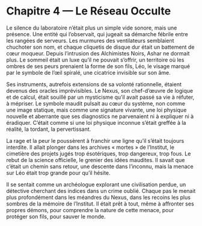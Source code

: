 # Chapitre 4 — Le Réseau Occulte

Le silence du laboratoire n’était plus un simple vide sonore, mais une présence. Une entité qui l’observait, qui jugeait sa démarche fébrile entre les rangées de serveurs. Les murmures des ventilateurs semblaient chuchoter son nom, et chaque cliquetis de disque dur était un battement de cœur moqueur. Depuis l’intrusion des Alchimistes Noirs, Ashar ne dormait plus. Le sommeil était un luxe qu’il ne pouvait s’offrir, un territoire où les ombres de ses peurs prenaient la forme de son fils, Léo, le visage marqué par le symbole de l’œil spiralé, une cicatrice invisible sur son âme.

Ses instruments, autrefois extensions de sa volonté rationnelle, étaient devenus des oracles imprévisibles. Le Nexus, son chef-d’œuvre de logique et de calcul, était souillé par un mysticisme qu’il avait passé sa vie à réfuter, à mépriser. Le symbole maudit pulsait au cœur du système, non comme une image statique, mais comme une signature vivante, une loi physique nouvelle et aberrante que ses diagnostics ne parvenaient ni à expliquer ni à éradiquer. C’était comme si une loi physique inconnue s’était greffée à la réalité, la tordant, la pervertissant.

La rage et la peur le poussèrent à franchir une ligne qu’il s’était toujours interdite. Il allait plonger dans les archives « mortes » de l’Institut, le cimetière des projets jugés trop ésotériques, trop dangereux, trop fous. Le rebut de la science officielle, le grenier des idées maudites. Il savait que c’était un chemin sans retour, une descente dans l’inconnu, mais la menace sur Léo était trop grande pour qu’il hésite.

Il se sentait comme un archéologue explorant une civilisation perdue, un détective cherchant des indices dans un crime oublié. Chaque pas le menait plus profondément dans les méandres du Nexus, dans les recoins les plus sombres de la mémoire de l’Institut. Il était prêt à tout, même à affronter ses propres démons, pour comprendre la nature de cette menace, pour protéger son fils, pour sauver le monde.
